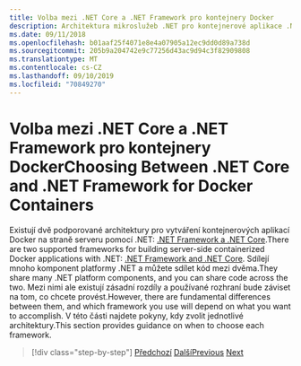 ```yaml
---
title: Volba mezi .NET Core a .NET Framework pro kontejnery Docker
description: Architektura mikroslužeb .NET pro kontejnerové aplikace .NET | Volba mezi .NET Core a .NET Framework pro kontejnery Docker
ms.date: 09/11/2018
ms.openlocfilehash: b01aaf25f4071e8e4a07905a12ec9dd0d89a738d
ms.sourcegitcommit: 205b9a204742e9c77256d43ac9d94c3f82909808
ms.translationtype: MT
ms.contentlocale: cs-CZ
ms.lasthandoff: 09/10/2019
ms.locfileid: "70849270"
---
```

# <a name="choosing-between-net-core-and-net-framework-for-docker-containers"></a><span data-ttu-id="928f0-103">Volba mezi .NET Core a .NET Framework pro kontejnery Docker</span><span class="sxs-lookup"><span data-stu-id="928f0-103">Choosing Between .NET Core and .NET Framework for Docker Containers</span></span>

<span data-ttu-id="928f0-104">Existují dvě podporované architektury pro vytváření kontejnerových aplikací Docker na straně serveru pomocí .NET: [.NET Framework a .NET Core](https://dotnet.microsoft.com/download).</span><span class="sxs-lookup"><span data-stu-id="928f0-104">There are two supported frameworks for building server-side containerized Docker applications with .NET: [.NET Framework and .NET Core](https://dotnet.microsoft.com/download).</span></span> <span data-ttu-id="928f0-105">Sdílejí mnoho komponent platformy .NET a můžete sdílet kód mezi dvěma.</span><span class="sxs-lookup"><span data-stu-id="928f0-105">They share many .NET platform components, and you can share code across the two.</span></span> <span data-ttu-id="928f0-106">Mezi nimi ale existují zásadní rozdíly a používané rozhraní bude záviset na tom, co chcete provést.</span><span class="sxs-lookup"><span data-stu-id="928f0-106">However, there are fundamental differences between them, and which framework you use will depend on what you want to accomplish.</span></span> <span data-ttu-id="928f0-107">V této části najdete pokyny, kdy zvolit jednotlivé architektury.</span><span class="sxs-lookup"><span data-stu-id="928f0-107">This section provides guidance on when to choose each framework.</span></span>

>[!div class="step-by-step"]
><span data-ttu-id="928f0-108">[Předchozí](../container-docker-introduction/docker-containers-images-registries.md)
>[Další](general-guidance.md)</span><span class="sxs-lookup"><span data-stu-id="928f0-108">[Previous](../container-docker-introduction/docker-containers-images-registries.md)
[Next](general-guidance.md)</span></span>
